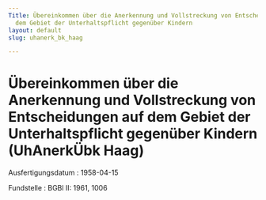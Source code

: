 ```yaml
---
Title: Übereinkommen über die Anerkennung und Vollstreckung von Entscheidungen auf
  dem Gebiet der Unterhaltspflicht gegenüber Kindern
layout: default
slug: uhanerk_bk_haag

---
```


# Übereinkommen über die Anerkennung und Vollstreckung von Entscheidungen auf dem Gebiet der Unterhaltspflicht gegenüber Kindern (UhAnerkÜbk Haag)

Ausfertigungsdatum
:   1958-04-15

Fundstelle
:   BGBl II: 1961, 1006

